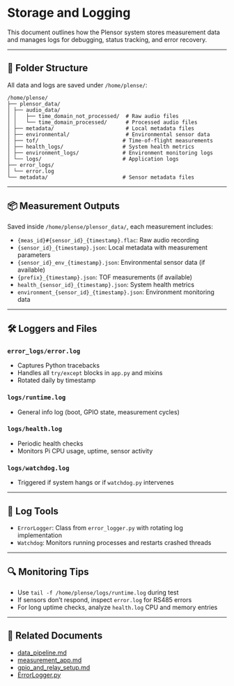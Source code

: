 # Storage and Logging

This document outlines how the Plensor system stores measurement data and manages logs for debugging, status tracking, and error recovery.

---

## 📁 Folder Structure

All data and logs are saved under `/home/plense/`:

```
/home/plense/
├── plensor_data/
│ ├── audio_data/
│ │   ├── time_domain_not_processed/  # Raw audio files
│ │   └── time_domain_processed/      # Processed audio files
│ ├── metadata/                       # Local metadata files
│ ├── environmental/                  # Environmental sensor data
│ ├── tof/                           # Time-of-flight measurements
│ ├── health_logs/                   # System health metrics
│ ├── environment_logs/              # Environment monitoring logs
│ └── logs/                          # Application logs
├── error_logs/
│ └── error.log
└── metadata/                        # Sensor metadata files
```


---

## 📦 Measurement Outputs

Saved inside `/home/plense/plensor_data/`, each measurement includes:

- `{meas_id}#{sensor_id}_{timestamp}.flac`: Raw audio recording
- `{sensor_id}_{timestamp}.json`: Local metadata with measurement parameters
- `{sensor_id}_env_{timestamp}.json`: Environmental sensor data (if available)
- `{prefix}_{timestamp}.json`: TOF measurements (if available)
- `health_{sensor_id}_{timestamp}.json`: System health metrics
- `environment_{sensor_id}_{timestamp}.json`: Environment monitoring data

---

## 🛠 Loggers and Files

### `error_logs/error.log`

- Captures Python tracebacks
- Handles all `try/except` blocks in `app.py` and mixins
- Rotated daily by timestamp

### `logs/runtime.log`

- General info log (boot, GPIO state, measurement cycles)

### `logs/health.log`

- Periodic health checks
- Monitors Pi CPU usage, uptime, sensor activity

### `logs/watchdog.log`

- Triggered if system hangs or if `watchdog.py` intervenes

---

## 🧪 Log Tools

- `ErrorLogger`: Class from `error_logger.py` with rotating log implementation
- `Watchdog`: Monitors running processes and restarts crashed threads

---

## 🔍 Monitoring Tips

- Use `tail -f /home/plense/logs/runtime.log` during test
- If sensors don’t respond, inspect `error.log` for RS485 errors
- For long uptime checks, analyze `health.log` CPU and memory entries

---

## 🔗 Related Documents

- [data_pipeline.md](data_pipeline.md)
- [measurement_app.md](measurement_app.md)
- [gpio_and_relay_setup.md](gpio_and_relay_setup.md)
- [ErrorLogger.py](../code/log-manager/artifact/ErrorLogger.py)
